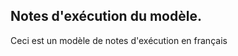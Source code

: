 Notes d'exécution du modèle.
---------------------------

Ceci est un modèle de notes d'exécution en français
